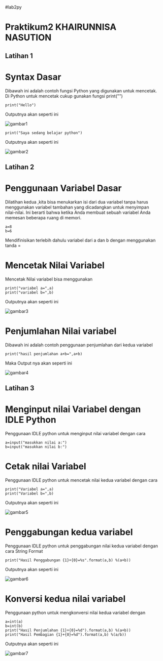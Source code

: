 #lab2py 



# Praktikum2 KHAIRUNNISA NASUTION
## Latihan 1
# Syntax Dasar
Dibawah ini adalah contoh fungsi Python yang digunakan untuk mencetak. Di Python untuk mencetak cukup gunakan fungsi print("")
```
print("Hello")
```
Outputnya akan seperti ini

![gambar1](gambar/aku1.png)

```
print("Saya sedang belajar python")
```
Outputnya akan seperti ini

![gambar2](gambar/aku2.png)

## Latihan 2
# Penggunaan Variabel Dasar
Dilatihan kedua ,kita bisa menukarkan isi dari dua variabel tanpa harus menggunakan variabel tambahan yang dicadangkan untuk menyimpan nilai-nilai. Ini berarti bahwa ketika Anda membuat sebuah variabel Anda memesan beberapa ruang di memori.
```
a=8
b=6
```
Mendifinisikan terlebih dahulu variabel dari a dan b dengan menggunakan tanda =
# Mencetak Nilai Variabel 
Mencetak Nilai variabel bisa menggunakan 
```
print("variabel a=",a)
print("variabel b=",b)
```
Outputnya akan seperti ini

![gambar3](gambar/rani3.png)

# Penjumlahan Nilai variabel
Dibawah ini adalah contoh penggunaan penjumlahan dari kedua variabel
```
print("hasil penjumlahan a+b=",a+b)
```
Maka Output nya akan seperti ini

![gambar4](gambar/rani4.png)

## Latihan 3
# Menginput nilai Variabel dengan IDLE Python
Penggunaan IDLE python untuk menginput nilai variabel dengan cara
```
a=input("masukkan nilai a:")
b=input("masukkan nilai b:")
```
# Cetak nilai Variabel
Penggunaan IDLE python untuk mencetak nilai kedua variabel dengan cara
```
print("Variabel a=",a)
print("Variabel b=",b)
```
Outputnya akan seperti ini

![gambar5](gambar/rani5.png)

# Penggabungan kedua variabel
Penggunaan IDLE python untuk penggabungan nilai kedua variabel dengan cara String Format
```
print("Hasil Penggabungan {1}+{0}=%s".format(a,b) %(a+b))
```
Outputnya akan seperti ini

![gambar6](gambar/rani6.png)

# Konversi kedua nilai variabel
Penggunaan python untuk mengkonversi nilai kedua variabel dengan 
```
a=int(a)
b=int(b)
print("Hasil Penjumlahan {1}+{0}=%d").format(a,b) %(a+b))
print("Hasil Pembagian {1}+{0}=%d").format(a,b) %(a/b))
```
Outputnya akan seperti ini 

![gambar7](gambar/rani7.png)
